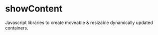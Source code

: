 # showContent
Javascript libraries to create moveable &amp; resizable dynamically updated containers.
